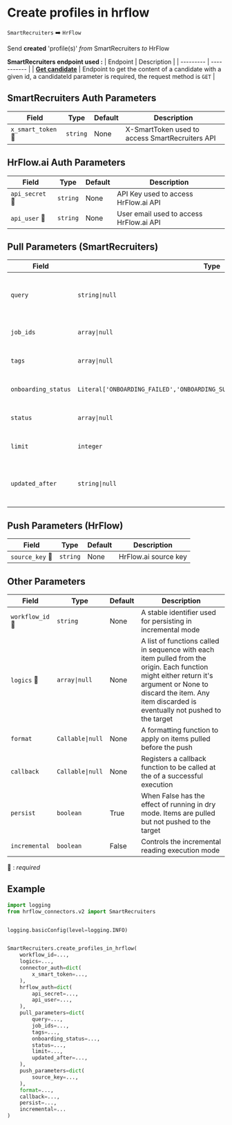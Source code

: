 # Create profiles in hrflow
`SmartRecruiters` :arrow_right: `HrFlow`

Send **created** 'profile(s)' _from_ SmartRecruiters _to_ HrFlow


**SmartRecruiters endpoint used :**
| Endpoint | Description |
| --------- | ----------- |
| [**Get candidate**](https://developers.smartrecruiters.com/reference/candidatesget-1) | Endpoint to get the content of a candidate with a given id, a candidateId parameter is required, the request method is `GET` |



## SmartRecruiters Auth Parameters

| Field | Type | Default | Description |
| ----- | ---- | ------- | ----------- |
| `x_smart_token` :red_circle: | `string` | None | X-SmartToken used to access SmartRecruiters API |

## HrFlow.ai Auth Parameters

| Field | Type | Default | Description |
| ----- | ---- | ------- | ----------- |
| `api_secret` :red_circle: | `string` | None | API Key used to access HrFlow.ai API |
| `api_user` :red_circle: | `string` | None | User email used to access HrFlow.ai API |

## Pull Parameters (SmartRecruiters)

| Field | Type | Default | Description |
| ----- | ---- | ------- | ----------- |
| `query`  | `string\|null` | None | keyword search, for more infromation see SmartRecruiters HelpCenter |
| `job_ids`  | `array\|null` | None | List of job ids to filter candidates by |
| `tags`  | `array\|null` | None | List of tags to filter candidates by |
| `onboarding_status`  | `Literal['ONBOARDING_FAILED','ONBOARDING_SUCCESSFUL','READY_TO_ONBOARD']\|null` | None | Onboarding status of a candidate |
| `status`  | `array\|null` | None | candidate’s status filter in a context of a job |
| `limit`  | `integer` | 100 | Number of items to pull from SmartRecruiters. |
| `updated_after`  | `string\|null` | None | ISO8601-formatted time boundaries for the candidate update time |

## Push Parameters (HrFlow)

| Field | Type | Default | Description |
| ----- | ---- | ------- | ----------- |
| `source_key` :red_circle: | `string` | None | HrFlow.ai source key |

## Other Parameters

| Field | Type | Default | Description |
| ----- | ---- | ------- | ----------- |
| `workflow_id` :red_circle: | `string` | None | A stable identifier used for persisting in incremental mode |
| `logics` :red_circle: | `array\|null` | None | A list of functions called in sequence with each item pulled from the origin. Each function might either return it's argument or None to discard the item. Any item discarded is eventually not pushed to the target |
| `format`  | `Callable\|null` | None | A formatting function to apply on items pulled before the push |
| `callback`  | `Callable\|null` | None | Registers a callback function to be called at the of a successful execution |
| `persist`  | `boolean` | True | When False has the effect of running in dry mode. Items are pulled but not pushed to the target |
| `incremental`  | `boolean` | False | Controls the incremental reading execution mode |

:red_circle: : *required*

## Example

```python
import logging
from hrflow_connectors.v2 import SmartRecruiters


logging.basicConfig(level=logging.INFO)


SmartRecruiters.create_profiles_in_hrflow(
    workflow_id=...,
    logics=...,
    connector_auth=dict(
        x_smart_token=...,
    ),
    hrflow_auth=dict(
        api_secret=...,
        api_user=...,
    ),
    pull_parameters=dict(
        query=...,
        job_ids=...,
        tags=...,
        onboarding_status=...,
        status=...,
        limit=...,
        updated_after=...,
    ),
    push_parameters=dict(
        source_key=...,
    ),
    format=...,
    callback=...,
    persist=...,
    incremental=...
)
```